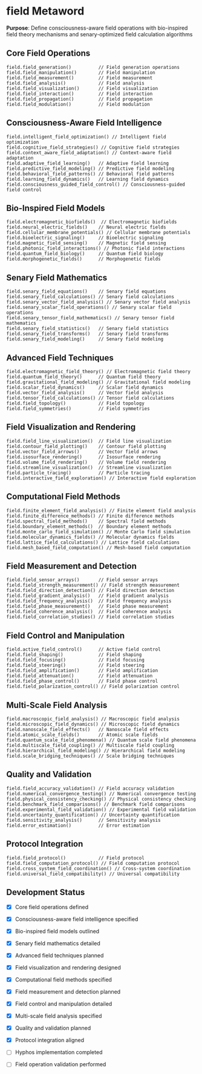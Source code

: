 # field Metaword

**Purpose**: Define consciousness-aware field operations with bio-inspired field theory mechanisms and senary-optimized field calculation algorithms

## Core Field Operations

```hyphos
field.field_generation()          // Field generation operations
field.field_manipulation()        // Field manipulation
field.field_measurement()         // Field measurement
field.field_analysis()            // Field analysis
field.field_visualization()       // Field visualization
field.field_interaction()         // Field interaction
field.field_propagation()         // Field propagation
field.field_modulation()          // Field modulation
```

## Consciousness-Aware Field Intelligence

```hyphos
field.intelligent_field_optimization() // Intelligent field optimization
field.cognitive_field_strategies() // Cognitive field strategies
field.context_aware_field_adaptation() // Context-aware field adaptation
field.adaptive_field_learning()   // Adaptive field learning
field.predictive_field_modeling() // Predictive field modeling
field.behavioral_field_patterns() // Behavioral field patterns
field.learning_field_dynamics()   // Learning field dynamics
field.consciousness_guided_field_control() // Consciousness-guided field control
```

## Bio-Inspired Field Models

```hyphos
field.electromagnetic_biofields()  // Electromagnetic biofields
field.neural_electric_fields()    // Neural electric fields
field.cellular_membrane_potentials() // Cellular membrane potentials
field.bioelectric_signaling()     // Bioelectric signaling
field.magnetic_field_sensing()    // Magnetic field sensing
field.photonic_field_interactions() // Photonic field interactions
field.quantum_field_biology()     // Quantum field biology
field.morphogenetic_fields()      // Morphogenetic fields
```

## Senary Field Mathematics

```hyphos
field.senary_field_equations()    // Senary field equations
field.senary_field_calculations() // Senary field calculations
field.senary_vector_field_analysis() // Senary vector field analysis
field.senary_scalar_field_operations() // Senary scalar field operations
field.senary_tensor_field_mathematics() // Senary tensor field mathematics
field.senary_field_statistics()   // Senary field statistics
field.senary_field_transforms()   // Senary field transforms
field.senary_field_modeling()     // Senary field modeling
```

## Advanced Field Techniques

```hyphos
field.electromagnetic_field_theory() // Electromagnetic field theory
field.quantum_field_theory()      // Quantum field theory
field.gravitational_field_modeling() // Gravitational field modeling
field.scalar_field_dynamics()     // Scalar field dynamics
field.vector_field_analysis()     // Vector field analysis
field.tensor_field_calculations() // Tensor field calculations
field.field_topology()            // Field topology
field.field_symmetries()          // Field symmetries
```

## Field Visualization and Rendering

```hyphos
field.field_line_visualization()  // Field line visualization
field.contour_field_plotting()    // Contour field plotting
field.vector_field_arrows()       // Vector field arrows
field.isosurface_rendering()      // Isosurface rendering
field.volume_field_rendering()    // Volume field rendering
field.streamline_visualization()  // Streamline visualization
field.particle_tracing()          // Particle tracing
field.interactive_field_exploration() // Interactive field exploration
```

## Computational Field Methods

```hyphos
field.finite_element_field_analysis() // Finite element field analysis
field.finite_difference_methods() // Finite difference methods
field.spectral_field_methods()    // Spectral field methods
field.boundary_element_methods()  // Boundary element methods
field.monte_carlo_field_simulation() // Monte Carlo field simulation
field.molecular_dynamics_fields() // Molecular dynamics fields
field.lattice_field_calculations() // Lattice field calculations
field.mesh_based_field_computation() // Mesh-based field computation
```

## Field Measurement and Detection

```hyphos
field.field_sensor_arrays()       // Field sensor arrays
field.field_strength_measurement() // Field strength measurement
field.field_direction_detection() // Field direction detection
field.field_gradient_analysis()   // Field gradient analysis
field.field_frequency_analysis()  // Field frequency analysis
field.field_phase_measurement()   // Field phase measurement
field.field_coherence_analysis()  // Field coherence analysis
field.field_correlation_studies() // Field correlation studies
```

## Field Control and Manipulation

```hyphos
field.active_field_control()      // Active field control
field.field_shaping()             // Field shaping
field.field_focusing()            // Field focusing
field.field_steering()            // Field steering
field.field_amplification()       // Field amplification
field.field_attenuation()         // Field attenuation
field.field_phase_control()       // Field phase control
field.field_polarization_control() // Field polarization control
```

## Multi-Scale Field Analysis

```hyphos
field.macroscopic_field_analysis() // Macroscopic field analysis
field.microscopic_field_dynamics() // Microscopic field dynamics
field.nanoscale_field_effects()   // Nanoscale field effects
field.atomic_scale_fields()       // Atomic scale fields
field.quantum_scale_field_phenomena() // Quantum scale field phenomena
field.multiscale_field_coupling() // Multiscale field coupling
field.hierarchical_field_modeling() // Hierarchical field modeling
field.scale_bridging_techniques() // Scale bridging techniques
```

## Quality and Validation

```hyphos
field.field_accuracy_validation() // Field accuracy validation
field.numerical_convergence_testing() // Numerical convergence testing
field.physical_consistency_checking() // Physical consistency checking
field.benchmark_field_comparisons() // Benchmark field comparisons
field.experimental_field_validation() // Experimental field validation
field.uncertainty_quantification() // Uncertainty quantification
field.sensitivity_analysis()      // Sensitivity analysis
field.error_estimation()          // Error estimation
```

## Protocol Integration

```hyphos
field.field_protocol()            // Field protocol
field.field_computation_protocol() // Field computation protocol
field.cross_system_field_coordination() // Cross-system coordination
field.universal_field_compatibility() // Universal compatibility
```

## Development Status

- [x] Core field operations defined
- [x] Consciousness-aware field intelligence specified
- [x] Bio-inspired field models outlined
- [x] Senary field mathematics detailed
- [x] Advanced field techniques planned
- [x] Field visualization and rendering designed
- [x] Computational field methods specified
- [x] Field measurement and detection planned
- [x] Field control and manipulation detailed
- [x] Multi-scale field analysis specified
- [x] Quality and validation planned
- [x] Protocol integration aligned
- [ ] Hyphos implementation completed
- [ ] Field operation validation performed

